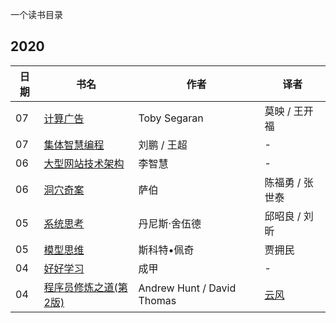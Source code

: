 一个读书目录

## 2020

|日期|书名|作者|译者|
|----------|----------|----------|----------|
|07|[计算广告](https://book.douban.com/subject/26596778/)|Toby Segaran|莫映 / 王开福|
|07|[集体智慧编程](https://book.douban.com/subject/3288908/)|刘鹏 / 王超|-|
|06|[大型网站技术架构](https://book.douban.com/subject/25723064/)|李智慧|-|
|06|[洞穴奇案](https://book.douban.com/subject/3697494)|萨伯|陈福勇 / 张世泰|
|05|[系统思考](https://book.douban.com/subject/25963524/)|丹尼斯·舍伍德|邱昭良 / 刘昕|
|05|[模型思维](https://book.douban.com/subject/34893628/)|斯科特•佩奇|贾拥民|
|04|[好好学习](https://book.douban.com/subject/26952718//)|成甲|-|
|04|[程序员修炼之道(第2版)](https://book.douban.com/subject/35006892/)|Andrew Hunt / David Thomas|[云风](https://blog.codingnow.com/)|